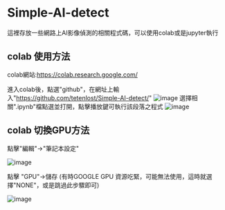 # Simple-AI-detect

這裡存放一些網路上AI影像偵測的相關程式碼，可以使用colab或是jupyter執行

## colab 使用方法

colab網站:https://colab.research.google.com/

進入colab後，點選"github"，在網址上輸入"https://github.com/tetenlost/Simple-AI-detect/"
![image](https://user-images.githubusercontent.com/38835841/215302651-df0edfde-71c0-4538-ab3f-4b2116195c0c.png)
選擇相關".ipynb"檔點選並打開，點擊播放鍵可執行該段落之程式
![image](https://user-images.githubusercontent.com/38835841/215302738-a8bed53b-42d7-41bf-81e1-9c3b52219f12.png)
## colab 切換GPU方法
點擊"編輯"->"筆記本設定"

![image](https://user-images.githubusercontent.com/38835841/215302785-d332a0b1-8b41-48b7-a922-fbc66982da55.png)

點擊 "GPU"->儲存 (有時GOOGLE GPU 資源吃緊，可能無法使用，這時就選擇"NONE"，或是跳過此步驟即可)

![image](https://user-images.githubusercontent.com/38835841/215302823-8331a834-0b5e-49b2-b60a-149b9d6d8342.png)
